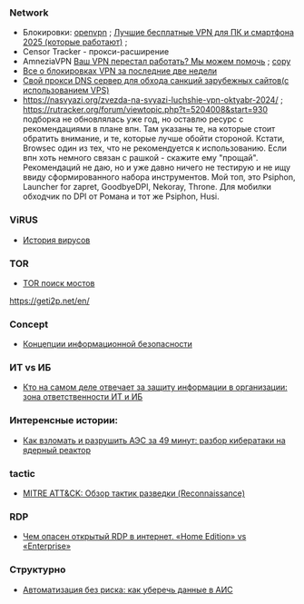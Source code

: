 
### Network
- Блокировки: [openvpn](https://www.pvsm.ru/cat/openvpn) ; [Лучшие бесплатные VPN для ПК и смартфона 2025 (которые работают)](https://www.pvsm.ru/openvpn/410582) ;
- Censor Tracker - прокси-расширение
- AmneziaVPN [Ваш VPN перестал работать? Мы можем помочь](https://habr.com/ru/companies/amnezia/news/901110/) ; [copy](https://dimonvideo.ru/usernews/401234)
- [Все о блокировках VPN за последние две недели](https://habr.com/ru/companies/amnezia/articles/928378/)
- [Свой прокси DNS сервер для обхода санкций зарубежных сайтов(с использованием VPS)](https://habr.com/ru/articles/956916/)
- https://nasvyazi.org/zvezda-na-svyazi-luchshie-vpn-oktyabr-2024/ ; https://rutracker.org/forum/viewtopic.php?t=5204008&start=930 подборка не обновлялась уже год, но оставлю ресурс с рекомендациями в плане впн. Там указаны те, на которые стоит обратить внимание, и те, которые лучше обойти стороной. Кстати, Browsec один из тех, что не рекомендуется к использованию. Если впн хоть немного связан с рашкой - скажите ему "прощай". Рекомендаций не даю, но и уже давно ничего не тестирую и не ищу ввиду сформированного набора инструментов. Мой топ, это Psiphon, Launcher for zapret, GoodbyeDPI, Nekoray, Throne. Для мобилки обходчик по DPI от Романа и тот же Psiphon, Husi.

### ViRUS
- [История вирусов](https://habr.com/ru/companies/timeweb/articles/894768/)
### TOR
- [TOR поиск мостов](https://t.me/GetBridgesBot)

https://geti2p.net/en/

### Concept
- [Концепции информационной безопасности](https://habr.com/ru/articles/943798/)

### ИТ vs ИБ
- [Кто на самом деле отвечает за защиту информации в организации: зона ответственности ИТ и ИБ](https://habr.com/ru/articles/946122/)

### Интеренсные истории:
- [Как взломать и разрушить АЭС за 49 минут: разбор кибератаки на ядерный реактор](https://habr.com/ru/companies/bastion/articles/945402/)

### tactic
- [MITRE ATT&CK: Обзор тактик разведки (Reconnaissance)](https://habr.com/ru/articles/954656/)

### RDP
- [Чем опасен открытый RDP в интернет. «Home Edition» vs «Enterprise»](https://habr.com/ru/articles/954786/)
### Структурно
- [Автоматизация без риска: как уберечь данные в АИС](https://habr.com/ru/companies/selectel/articles/951722/)
